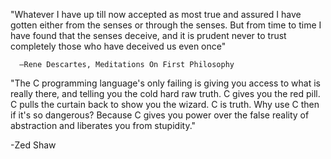 "Whatever I have up till now accepted as most true and assured I have gotten either from the senses or through the senses. But from time to time I have found that the senses deceive, and it is prudent never to trust completely those who have deceived us even once"


      —Rene Descartes, Meditations On First Philosophy


"The C programming language's only failing is giving you access to what is really there, and telling you the cold hard raw truth. C gives you the red pill. C pulls the curtain back to show you the wizard. C is truth.
Why use C then if it's so dangerous? Because C gives you power over the false reality of abstraction and liberates you from stupidity."

  -Zed Shaw
